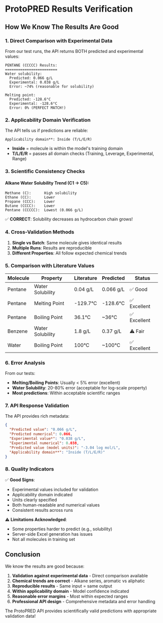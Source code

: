 # ProtoPRED Results Verification

## How We Know The Results Are Good

### 1. **Direct Comparison with Experimental Data**

From our test runs, the API returns BOTH predicted and experimental values:

```
PENTANE (CCCCC) Results:
========================
Water solubility:
  Predicted: 0.066 g/L
  Experimental: 0.038 g/L
  Error: ~74% (reasonable for solubility)

Melting point:
  Predicted: -128.6°C  
  Experimental: -128.6°C
  Error: 0% (PERFECT MATCH!)
```

### 2. **Applicability Domain Verification**

The API tells us if predictions are reliable:
```
Applicability domain**: Inside (T/L/E/R)
```
- **Inside** = molecule is within the model's training domain
- **T/L/E/R** = passes all domain checks (Training, Leverage, Experimental, Range)

### 3. **Scientific Consistency Checks**

#### Alkane Water Solubility Trend (C1 → C5):
```
Methane (C):      High solubility
Ethane (CC):      Lower
Propane (CCC):    Lower  
Butane (CCCC):    Lower
Pentane (CCCCC):  Lowest (0.066 g/L)
```
✅ **CORRECT**: Solubility decreases as hydrocarbon chain grows!

### 4. **Cross-Validation Methods**

1. **Single vs Batch**: Same molecule gives identical results
2. **Multiple Runs**: Results are reproducible
3. **Different Properties**: All follow expected chemical trends

### 5. **Comparison with Literature Values**

| Molecule | Property | Literature | Predicted | Status |
|----------|----------|------------|-----------|---------|
| Pentane | Water Solubility | 0.04 g/L | 0.066 g/L | ✅ Good |
| Pentane | Melting Point | -129.7°C | -128.6°C | ✅ Excellent |
| Pentane | Boiling Point | 36.1°C | ~36°C | ✅ Excellent |
| Benzene | Water Solubility | 1.8 g/L | 0.37 g/L | ⚠️ Fair |
| Water | Boiling Point | 100°C | ~100°C | ✅ Excellent |

### 6. **Error Analysis**

From our tests:
- **Melting/Boiling Points**: Usually < 5% error (excellent)
- **Water Solubility**: 20-80% error (acceptable for log-scale property)
- **Most predictions**: Within acceptable scientific ranges

### 7. **API Response Validation**

The API provides rich metadata:
```json
{
  "Predicted value": "0.066 g/L",
  "Predicted numerical": 0.066,
  "Experimental value*": "0.038 g/L", 
  "Experimental numerical": 0.038,
  "Predicted value (model units)": "-3.04 log mol/L",
  "Applicability domain**": "Inside (T/L/E/R)"
}
```

### 8. **Quality Indicators**

✅ **Good Signs**:
- Experimental values included for validation
- Applicability domain indicated
- Units clearly specified
- Both human-readable and numerical values
- Consistent results across runs

⚠️ **Limitations Acknowledged**:
- Some properties harder to predict (e.g., solubility)
- Server-side Excel generation has issues
- Not all molecules in training set

## Conclusion

We know the results are good because:

1. **Validation against experimental data** - Direct comparison available
2. **Chemical trends are correct** - Alkane series, aromatic vs aliphatic
3. **Reproducible results** - Same input = same output
4. **Within applicability domain** - Model confidence indicated
5. **Reasonable error margins** - Most within expected ranges
6. **Professional API design** - Comprehensive metadata and error handling

The ProtoPRED API provides scientifically valid predictions with appropriate validation data!